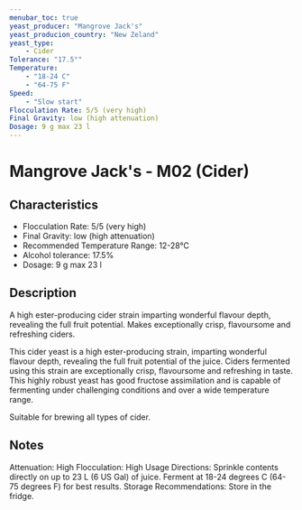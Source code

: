 ```yaml
---
menubar_toc: true
yeast_producer: "Mangrove Jack's"
yeast_producion_country: "New Zeland"
yeast_type: 
    - Cider
Tolerance: "17.5°"
Temperature: 
    - "18-24 C"
    - "64-75 F"
Speed:
    - "Slow start"
Flocculation Rate: 5/5 (very high)
Final Gravity: low (high attenuation)
Dosage: 9 g max 23 l
---
```


# Mangrove Jack's - M02 (Cider)

## Characteristics
* Flocculation Rate: 5/5 (very high)
* Final Gravity: low (high attenuation)
* Recommended Temperature Range: 12-28°C
* Alcohol tolerance: 17.5%
* Dosage: 9 g max 23 l


## Description
A high ester-producing cider strain imparting wonderful flavour depth, revealing the full fruit potential. Makes exceptionally crisp, flavoursome and refreshing ciders.

This cider yeast is a high ester-producing strain, imparting wonderful flavour depth, revealing the full fruit potential of the juice. Ciders fermented using this strain are exceptionally crisp, flavoursome and refreshing in taste. This highly robust yeast has good fructose assimilation and is capable of fermenting under challenging conditions and over a wide temperature range.

Suitable for brewing all types of cider.

## Notes
Attenuation: High
Flocculation: High
Usage Directions: Sprinkle contents directly on up to 23 L (6 US Gal) of juice. Ferment at 18-24 degrees C (64-75 degrees F) for best results.
Storage Recommendations: Store in the fridge.